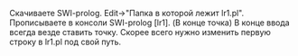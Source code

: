 Скачиваете SWI-prolog.
Edit->"Папка в которой лежит lr1.pl".
Прописываете в консоли SWI-prolog [lr1]. (В конце точка)
В конце ввода всегда везде ставить точку.
Скорее всего нужно изменить первую строку в lr1.pl под свой путь.
